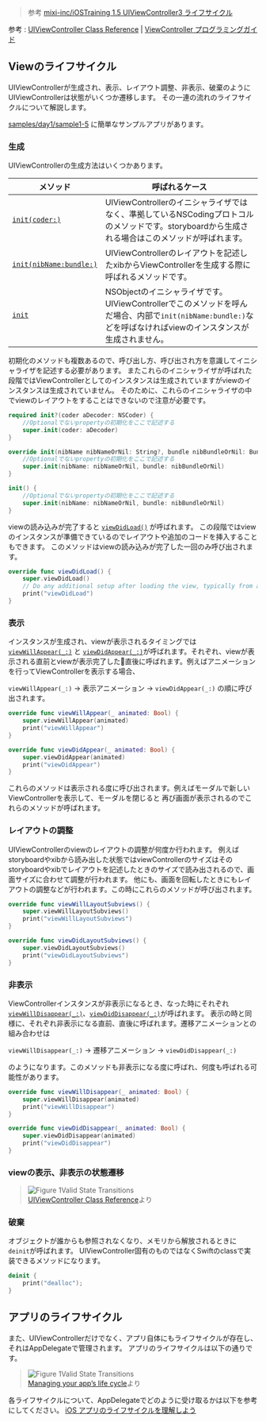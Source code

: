 > 参考 [mixi-inc/iOSTraining 1.5 UIViewController3 ライフサイクル](https://github.com/mixi-inc/iOSTraining/wiki/1.5-UIViewController3---%E3%83%A9%E3%82%A4%E3%83%95%E3%82%B5%E3%82%A4%E3%82%AF%E3%83%AB)

参考 : [UIViewController Class Reference](https://developer.apple.com/reference/uikit/uiviewcontroller) | [ViewController プログラミングガイド](https://developer.apple.com/jp/documentation/ViewControllerPGforiOS.pdf)

## Viewのライフサイクル

UIViewControllerが生成され、表示、レイアウト調整、非表示、破棄のようにUIViewControllerは状態がいくつか遷移します。
その一連の流れのライフサイクルについて解説します。

[samples/day1/sample1-5](../../samples/day1/sample1-5)
に簡単なサンプルアプリがあります。

### 生成

UIViewControllerの生成方法はいくつかあります。

| メソッド | 呼ばれるケース |
| -------- | -------------- |
| [`init(coder:)`](https://developer.apple.com/reference/foundation/nscoding/1416145-init) | UIViewControllerのイニシャライザではなく、準拠しているNSCodingプロトコルのメソッドです。storyboardから生成される場合はこのメソッドが呼ばれます。 |
| [`init(nibName:bundle:)`](https://developer.apple.com/reference/uikit/uiviewcontroller/1621359-init) | UIViewControllerのレイアウトを記述したxibからViewControllerを生成する際に呼ばれるメソッドです。 |
| [`init`](https://developer.apple.com/reference/objectivec/nsobject/1418641-init) | NSObjectのイニシャライザです。UIViewControllerでこのメソッドを呼んだ場合、内部で`init(nibName:bundle:)`などを呼ばなければviewのインスタンスが生成されません。 |

初期化のメソッドも複数あるので、呼び出し方、呼び出され方を意識してイニシャライザを記述する必要があります。
またこれらのイニシャライザが呼ばれた段階ではViewControllerとしてのインスタンスは生成されていますがviewのインスタンスは生成されていません。
そのために、これらのイニシャライザの中でviewのレイアウトをすることはできないので注意が必要です。

```swift
required init?(coder aDecoder: NSCoder) {
    //Optionalでないpropertyの初期化をここで記述する
    super.init(coder: aDecoder)
}

override init(nibName nibNameOrNil: String?, bundle nibBundleOrNil: Bundle?) {
    //Optionalでないpropertyの初期化をここで記述する
    super.init(nibName: nibNameOrNil, bundle: nibBundleOrNil)
}

init() {
    //Optionalでないpropertyの初期化をここで記述する
    super.init(nibName: nibNameOrNil, bundle: nibBundleOrNil)
}
```

viewの読み込みが完了すると [`viewDidLoad()`](https://developer.apple.com/reference/uikit/uiviewcontroller/1621495-viewdidload) が呼ばれます。
この段階ではviewのインスタンスが準備できているのでレイアウトや追加のコードを挿入することもできます。
このメソッドはviewの読み込みが完了した一回のみ呼び出されます。

```swift
override func viewDidLoad() {
    super.viewDidLoad()
    // Do any additional setup after loading the view, typically from a nib.
    print("viewDidLoad")
}
```

### 表示

インスタンスが生成され、viewが表示されるタイミングでは
[`viewWillAppear(_:)`](https://developer.apple.com/reference/uikit/uiviewcontroller/1621510-viewwillappear)
と
[`viewDidAppear(_:)`](https://developer.apple.com/reference/uikit/uiviewcontroller/1621423-viewdidappear)が呼ばれます。それぞれ、viewが表示される直前とviewが表示完了した直後に呼ばれます。例えばアニメーションを行ってViewControllerを表示する場合、

`viewWillAppear(_:)` → 表示アニメーション → `viewDidAppear(_:)` の順に呼び出されます。

```swift
override func viewWillAppear(_ animated: Bool) {
    super.viewWillAppear(animated)
    print("viewWillAppear")
}

override func viewDidAppear(_ animated: Bool) {
    super.viewDidAppear(animated)
    print("viewDidAppear")
}
```

これらのメソッドは表示される度に呼び出されます。例えばモーダルで新しいViewControllerを表示して、モーダルを閉じると
再び画面が表示されるのでこれらのメソッドが呼ばれます。

### レイアウトの調整

UIViewControllerのviewのレイアウトの調整が何度か行われます。
例えばstoryboardやxibから読み出した状態ではviewControllerのサイズはそのstoryboardやxibでレイアウトを記述したときのサイズで読み出されるので、画面サイズに合わせて調整が行われます。
他にも、画面を回転したときにもレイアウトの調整などが行われます。この時にこれらのメソッドが呼び出されます。

```swift
override func viewWillLayoutSubviews() {
    super.viewWillLayoutSubviews()
    print("viewWillLayoutSubviews")
}

override func viewDidLayoutSubviews() {
    super.viewDidLayoutSubviews()
    print("viewDidLayoutSubviews")
}
```

### 非表示

ViewControllerインスタンスが非表示になるとき、なった時にそれぞれ [`viewWillDisappear(_:)`](https://developer.apple.com/reference/uikit/uiviewcontroller/1621485-viewwilldisappear)、[`viewDidDisappear(_:)`](https://developer.apple.com/reference/uikit/uiviewcontroller/1621477-viewdiddisappear)が呼ばれます。
表示の時と同様に、それぞれ非表示になる直前、直後に呼ばれます。遷移アニメーションとの組み合わせは

 `viewWillDisappear(_:)` → 遷移アニメーション → `viewDidDisappear(_:)`

のようになります。このメソッドも非表示になる度に呼ばれ、何度も呼ばれる可能性があります。

```swift
override func viewWillDisappear(_ animated: Bool) {
    super.viewWillDisappear(animated)
    print("viewWillDisappear")
}

override func viewDidDisappear(_ animated: Bool) {
    super.viewDidDisappear(animated)
    print("viewDidDisappear")
}
```

### viewの表示、非表示の状態遷移

> ![Figure 1Valid State Transitions](https://docs-assets.developer.apple.com/published/f06f30fa63/UIViewController_Class_Reference_2x_ddcaa00c-87d8-4c85-961e-ccfb9fa4aac2.png)  
> [UIViewController Class Reference](https://developer.apple.com/library/prerelease/ios/documentation/UIKit/Reference/UIViewController_Class/index.html)より

### 破棄

オブジェクトが誰からも参照されなくなり、メモリから解放されるときに`deinit`が呼ばれます。
UIViewController固有のものではなくSwiftのclassで実装できるメソッドになります。

```swift
deinit {
    print("dealloc");
}
```

## アプリのライフサイクル
また、UIViewControllerだけでなく、アプリ自体にもライフサイクルが存在し、それはAppDelegateで管理されます。
アプリのライフサイクルは以下の通りです。

> ![Figure 1Valid State Transitions](https://docs-assets.developer.apple.com/published/c834d5ac04/scene-state@2x.png)  
> [Managing your app’s life cycle](https://developer.apple.com/documentation/uikit/app_and_environment/managing_your_app_s_life_cycle)より

各ライフサイクルについて、AppDelegateでどのように受け取るかは以下を参考にしてください。
[iOS アプリのライフサイクルを理解しよう](https://yamatooo.blog/entry/2020/09/28/083000)
